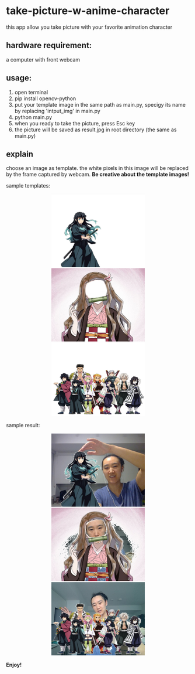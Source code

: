 # take-picture-w-anime-character
this app allow you take picture with your favorite animation character

## hardware requirement:
  a computer with front webcam
  
## usage:
1. open terminal
2. pip install opencv-python
3. put your template image in the same path as main.py, specigy its name by replacing 'intput_img' in main.py
4. python main.py
5. when you ready to take the picture, press Esc key
6. the picture will be saved as result.jpg in root directory (the same as main.py)

## explain
choose an image as template.  the white pixels in this image will be replaced by the frame captured by webcam.  **Be creative about the template images!**

sample templates:

<p align="center">
  <img src="muichiro_white_bg_crop_02.JPG" width="256" height="200">
  <img src="nezuko_face_test.JPG" width="256" height="200">
  <img src="hashiras.jpg" width="256" height="200">
</p>


sample result:

<p align="center">
  <img src="result.jpg" width="256" height="200">
  <img src="result_nez_face.jpg" width="256" height="200">
  <img src="result_hashira.jpg" width="256" height="200">
</p>

**Enjoy!**
